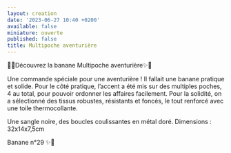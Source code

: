 ```yaml
---
layout: creation
date: '2023-06-27 10:40 +0200'
available: false
miniature: ouverte
published: false
title: Multipoche aventurière
---
```


🌸✨Découvrez la banane Multipoche aventurière✨🌸

Une commande spéciale pour une aventurière !
Il fallait une banane pratique et solide. Pour le côté pratique, l’accent a été mis sur des multiples poches, 4 au total, pour pouvoir ordonner les affaires facilement. Pour la solidité, on a sélectionné des tissus robustes, résistants et foncés, le tout renforcé avec une toile thermocollante. 

Une sangle noire, des boucles coulissantes en métal doré.
Dimensions : 32x14x7,5cm

Banane n°29
✨🌸

